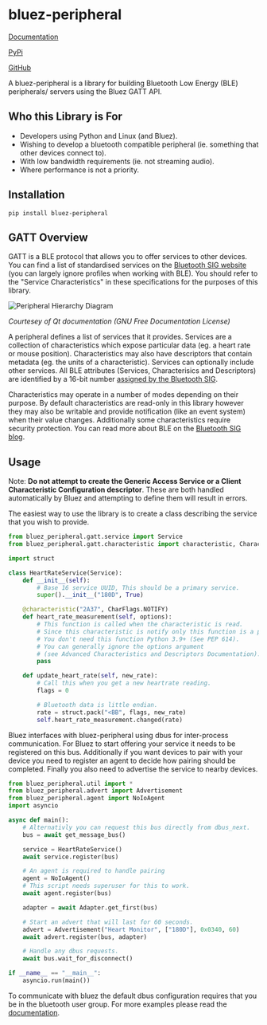 # bluez-peripheral

[Documentation](https://bluez-peripheral.readthedocs.io/en/latest/)

[PyPi](https://pypi.org/project/bluez-peripheral/)

[GitHub](https://github.com/spacecheese/bluez_peripheral)

A bluez-peripheral is a library for building Bluetooth Low Energy (BLE) peripherals/ servers using the Bluez GATT API.

## Who this Library is For

- Developers using Python and Linux (and Bluez).
- Wishing to develop a bluetooth compatible peripheral (ie. something that other devices connect to).
- With low bandwidth requirements (ie. not streaming audio).
- Where performance is not a priority.

## Installation

`pip install bluez-peripheral`

## GATT Overview

GATT is a BLE protocol that allows you to offer services to other devices. 
You can find a list of standardised services on the [Bluetooth SIG website](https://www.bluetooth.com/specifications/specs/) (you can largely ignore profiles when working with BLE). You should refer to the "Service Characteristics" in these specifications for the purposes of this library.

![Peripheral Hierarchy Diagram](https://doc.qt.io/qt-5/images/peripheral-structure.png)

*Courtesey of Qt documentation (GNU Free Documentation License)*

A peripheral defines a list of services that it provides. Services are a collection of characteristics which expose particular data (eg. a heart rate or mouse position). Characteristics may also have descriptors that contain metadata (eg. the units of a characteristic). Services can optionally include other services. All BLE attributes (Services, Characterisics and Descriptors) are identified by a 16-bit number [assigned by the Bluetooth SIG](https://www.bluetooth.com/specifications/assigned-numbers/).

Characteristics may operate in a number of modes depending on their purpose. By default characteristics are read-only in this library however they may also be writable and provide notification (like an event system) when their value changes. Additionally some characteristics require security protection. You can read more about BLE on the [Bluetooth SIG blog](https://www.bluetooth.com/blog/a-developers-guide-to-bluetooth/).

## Usage

Note: **Do not attempt to create the Generic Access Service or a Client Characteristic Configuration descriptor**. These are both handled automatically by Bluez and attempting to define them will result in errors.

The easiest way to use the library is to create a class describing the service that you wish to provide.
```python
from bluez_peripheral.gatt.service import Service
from bluez_peripheral.gatt.characteristic import characteristic, CharacteristicFlags as CharFlags

import struct

class HeartRateService(Service):
    def __init__(self):
        # Base 16 service UUID, This should be a primary service.
        super().__init__("180D", True)

    @characteristic("2A37", CharFlags.NOTIFY)
    def heart_rate_measurement(self, options):
        # This function is called when the characteristic is read.
        # Since this characteristic is notify only this function is a placeholder.
        # You don't need this function Python 3.9+ (See PEP 614).
        # You can generally ignore the options argument 
        # (see Advanced Characteristics and Descriptors Documentation).
        pass

    def update_heart_rate(self, new_rate):
        # Call this when you get a new heartrate reading.
        flags = 0

        # Bluetooth data is little endian.
        rate = struct.pack("<BB", flags, new_rate)
        self.heart_rate_measurement.changed(rate)

```
Bluez interfaces with bluez-peripheral using dbus for inter-process communication. For Bluez to start offering your service it needs to be registered on this bus. Additionally if you want devices to pair with your device you need to register an agent to decide how pairing should be completed. Finally you also need to advertise the service to nearby devices.
```python
from bluez_peripheral.util import *
from bluez_peripheral.advert import Advertisement
from bluez_peripheral.agent import NoIoAgent
import asyncio

async def main():
    # Alternativly you can request this bus directly from dbus_next.
    bus = await get_message_bus()

    service = HeartRateService()
    await service.register(bus)

    # An agent is required to handle pairing 
    agent = NoIoAgent()
    # This script needs superuser for this to work.
    await agent.register(bus)

    adapter = await Adapter.get_first(bus)

    # Start an advert that will last for 60 seconds.
    advert = Advertisement("Heart Monitor", ["180D"], 0x0340, 60)
    await advert.register(bus, adapter)

    # Handle any dbus requests.
    await bus.wait_for_disconnect()

if __name__ == "__main__":
    asyncio.run(main())
```
To communicate with bluez the default dbus configuration requires that you be in the bluetooth user group.
For more examples please read the [documentation](https://bluez-peripheral.readthedocs.io/en/latest/).
